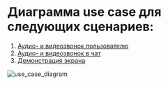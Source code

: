 # Диаграмма use case для следующих сценариев:
1. [Аудио- и видеозвонок пользователю](https://github.com/mai-re-course/uc-univercity-chat-polinanov/blob/master/personal_call.md "Аудио- и видеозвонок пользователю")  
2. [Аудио- и видеозвонок в чат](https://github.com/mai-re-course/uc-univercity-chat-polinanov/blob/master/group_call.md "Аудио- и видеозвонок в чат")  
3. [Демонстрация экрана](https://github.com/mai-re-course/uc-univercity-chat-polinanov/blob/master/screen_share.md "Демонстрация экрана")

![use_case_diagram](http://www.plantuml.com/plantuml/png/XO-nJaCn34NtVCKTso6m8uOoiI9LV819p6jKlpXo74I5-7SeIEWj4RFFFKS-T2VpiKeGVdMumifoSkHYdBne3VrSQYEZ5OtIcHO--aKOrpFLHJXGSZKyTpQ45nqrartmq9gKH3-6FnGV0RzWZDWzceu66haeRl5MCYiIYUotq1DRrqeouUOItDzWTqp6ND5FPBo_0xyxrzolkwdt_-ay6UFsxsbcWdyY7BuROvKl "Диаграмма use case")
